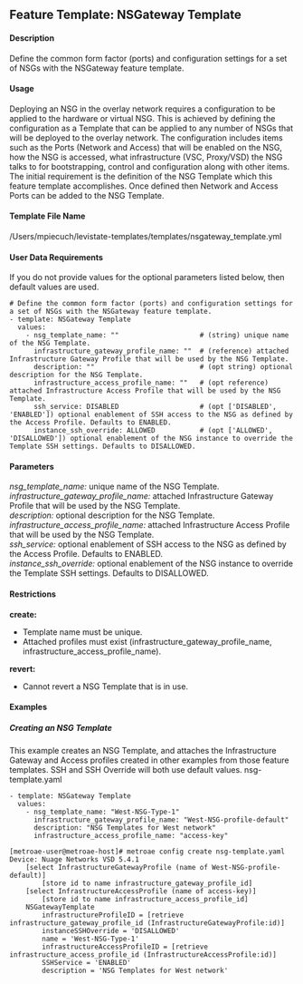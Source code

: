 ## Feature Template: NSGateway Template
#### Description
Define the common form factor (ports) and configuration settings for a set of NSGs with the NSGateway feature template.

#### Usage
Deploying an NSG in the overlay network requires a configuration to be applied to the hardware or virtual NSG. This is achieved by defining the configuration as a Template that can be applied to any number of NSGs that will be deployed to the overlay network. The configuration includes items such as the Ports (Network and Access) that will be enabled on the NSG, how the NSG is accessed, what infrastructure (VSC, Proxy/VSD) the NSG talks to for bootstrapping, control and configuration along with other items. The initial requirement is the definition of the NSG Template which this feature template accomplishes. Once defined then Network and Access Ports can be added to the NSG Template.

#### Template File Name
/Users/mpiecuch/levistate-templates/templates/nsgateway_template.yml

#### User Data Requirements
If you do not provide values for the optional parameters listed below, then default values are used.

```
# Define the common form factor (ports) and configuration settings for a set of NSGs with the NSGateway feature template.
- template: NSGateway Template
  values:
    - nsg_template_name: ""                    # (string) unique name of the NSG Template.
      infrastructure_gateway_profile_name: ""  # (reference) attached Infrastructure Gateway Profile that will be used by the NSG Template.
      description: ""                          # (opt string) optional description for the NSG Template.
      infrastructure_access_profile_name: ""   # (opt reference) attached Infrastructure Access Profile that will be used by the NSG Template.
      ssh_service: DISABLED                    # (opt ['DISABLED', 'ENABLED']) optional enablement of SSH access to the NSG as defined by the Access Profile. Defaults to ENABLED.
      instance_ssh_override: ALLOWED           # (opt ['ALLOWED', 'DISALLOWED']) optional enablement of the NSG instance to override the Template SSH settings. Defaults to DISALLOWED.

```

#### Parameters
*nsg_template_name:* unique name of the NSG Template.<br>
*infrastructure_gateway_profile_name:* attached Infrastructure Gateway Profile that will be used by the NSG Template.<br>
*description:* optional description for the NSG Template.<br>
*infrastructure_access_profile_name:* attached Infrastructure Access Profile that will be used by the NSG Template.<br>
*ssh_service:* optional enablement of SSH access to the NSG as defined by the Access Profile. Defaults to ENABLED.<br>
*instance_ssh_override:* optional enablement of the NSG instance to override the Template SSH settings. Defaults to DISALLOWED.<br>


#### Restrictions
**create:**
* Template name must be unique.
* Attached profiles must exist (infrastructure_gateway_profile_name, infrastructure_access_profile_name).

**revert:**
* Cannot revert a NSG Template that is in use.

#### Examples

##### Creating an NSG Template
This example creates an NSG Template, and attaches the Infrastructure Gateway and Access profiles created in other examples from those feature templates. SSH and SSH Override will both use default values.  nsg-template.yaml
```
- template: NSGateway Template
  values:
    - nsg_template_name: "West-NSG-Type-1"
      infrastructure_gateway_profile_name: "West-NSG-profile-default"
      description: "NSG Templates for West network"
      infrastructure_access_profile_name: "access-key"

```
```
[metroae-user@metroae-host]# metroae config create nsg-template.yaml
Device: Nuage Networks VSD 5.4.1
    [select InfrastructureGatewayProfile (name of West-NSG-profile-default)]
        [store id to name infrastructure_gateway_profile_id]
    [select InfrastructureAccessProfile (name of access-key)]
        [store id to name infrastructure_access_profile_id]
    NSGatewayTemplate
        infrastructureProfileID = [retrieve infrastructure_gateway_profile_id (InfrastructureGatewayProfile:id)]
        instanceSSHOverride = 'DISALLOWED'
        name = 'West-NSG-Type-1'
        infrastructureAccessProfileID = [retrieve infrastructure_access_profile_id (InfrastructureAccessProfile:id)]
        SSHService = 'ENABLED'
        description = 'NSG Templates for West network'

```
